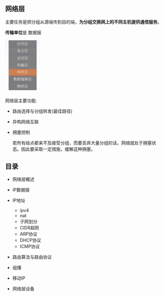 ## 网络层

主要任务是把分组从源端传到目的端，**为分组交换网上的不同主机提供通信服务**。

**传输单位**是 数据报



<img src="assets/概述/image-20190921160539637.png" alt="image-20190921160539637" style="zoom:33%;" />





网络层主要功能:

- 路由选择与分组转发(最佳路径)

- 异构网络互联 

- 拥塞控制

  若所有结点都来不及接受分组，而要丢弃大量分组的话，网络就处于拥塞状态。因此要采取一定措施，缓解这种拥塞。



## 目录

- 网络层概述

- IP数据报

- IP地址 
  - ipv4
  - nat
  - 子网划分
  - CIDR超网
  - ARP协议
  - DHCP协议
  - ICMP协议
  
- 路由算法与路由协议

- 组播

- 移动IP

- 网络层设备

  



